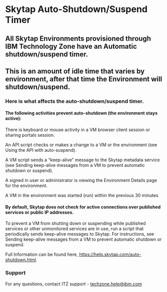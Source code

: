 # Skytap Auto-Shutdown/Suspend Timer

## All Skytap Environments provisioned through IBM Technology Zone have an Automatic shutdown/suspend timer.  

## This is an amount of idle time that varies by environment, after that time the Environment will shutdown/suspend.  

### Here is what affects the auto-shutdown/suspend timer.

#### The following activities prevent auto-shutdown (the environment stays active):

There is keyboard or mouse activity in a VM browser client session or sharing portals session.

An API script checks or makes a change to a VM or the environment (see Using the API with auto-suspend).

A VM script sends a “keep-alive” message to the Skytap metadata service (see Sending keep-alive messages from a VM to prevent automatic shutdown or suspend).

A signed in user or administrator is viewing the Environment Details page for the environment.

A VM in the environment was started (run) within the previous 30 minutes

####  By default, Skytap does not check for active connections over published services or public IP addresses.

To prevent a VM from shutting down or suspending while published services or other unmonitored services are in use, run a script that periodically sends keep-alive messages to Skytap. For instructions, see Sending keep-alive messages from a VM to prevent automatic shutdown or suspend.

Full Information can be found here, https://help.skytap.com/auto-shutdown.html.

### Support

For any questions, contact ITZ support - techzone.help@ibm.com
